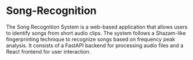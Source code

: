 # Song-Recognition
The Song Recognition System is a web-based application that allows users to identify songs from short audio clips. The system follows a Shazam-like fingerprinting technique to recognize songs based on frequency peak analysis. It consists of a FastAPI backend for processing audio files and a React frontend for user interaction.
